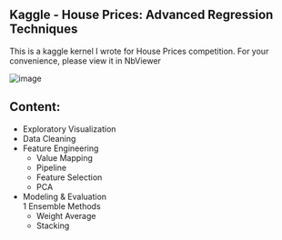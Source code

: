 ## Kaggle - House Prices: Advanced Regression Techniques

This is a kaggle kernel I wrote for House Prices competition. For your convenience, please view it in NbViewer

![image](http://m.qpic.cn/psb?/V107khlM1bLYMn/QqkUQ5iIPfNEg5VfemDKvsVmzs3D*8XadHIJ64J3umQ!/b/dAgBAAAAAAAA&bo=swNlAgAAAAADB*U!&rf=viewer_4)

## Content:

- Exploratory Visualization
- Data Cleaning
- Feature Engineering  
  - Value Mapping
  - Pipeline
  - Feature Selection
  - PCA
- Modeling & Evaluation  
1 Ensemble Methods
  - Weight Average
  - Stacking
